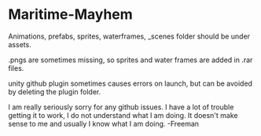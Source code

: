 # Maritime-Mayhem
Animations, prefabs, sprites, waterframes, _scenes folder should be under assets.

.pngs are sometimes missing, so sprites and water frames are added in .rar files.

unity github plugin sometimes causes errors on launch, but can be avoided by deleting the plugin folder.

I am really seriously sorry for any github issues. I have a lot of trouble getting it to work, I do not understand what I am doing. 
It doesn't make sense to me and usually I know what I am doing. -Freeman
